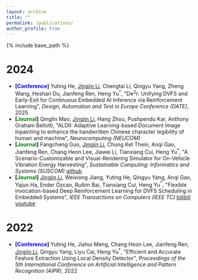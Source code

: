 ```yaml
---
layout: archive
title: ""
permalink: /publications/
author_profile: true
---
```


{% include base_path %}

2024
======
* **[<font color=blue>Conference</font>]** Yuting He, <u>Jingjin Li</u>, Chengtai Li, Qingyu Yang, Zheng Wang, Heshan Du, Jianfeng Ren, Heng Yu$^*$, "De$^2$r: Unifying DVFS and Early-Exit for Continuous Embedded AI Inference via Reinforcement Learning", _Design, Automation and Test in Europe Conference (DATE)_, 2025
* **[<font color=green>Journal</font>]** Qinglin Mao, <u>Jingjin Li</u>, Hang Zhou, Pushpendu Kar, Anthony Graham Bellotti, "ALDII: Adaptive Learning-based Document Image Inpainting to enhance the handwritten Chinese character legibility of human and machine", _Neurocomputing (NEUCOM)_
* **[<font color=green>Journal</font>]** Fangcheng Guo, <u>Jingjin Li</u>, Chung Ket Thein, Anqi Gao, Jianfeng Ren, Chang Heon Lee, Jiawei Li, Tianxiang Cui, Heng Yu$^*$, "A Scenario-Customizable and Visual-Rendering Simulator for On-Vehicle Vibration Energy Harvesting", _Sustainable Computing: Informatics and Systems (SUSCOM)_ [github](https://github.com/Jerry20000730/On-Car-Vibration-Based-Harvester-Simulation/)
* **[<font color=green>Journal</font>]** <u>Jingjin Li</u>, Weixiong Jiang, Yuting He, Qingyu Yang, Anqi Gao, Yajun Ha, Ender Özcan, Ruibin Bai, Tianxiang Cui, Heng Yu$^*$, "Flexible invocation-based Deep Reinforcement Learning for DVFS Scheduling in Embedded Systems", _IEEE Transactions on Computers (IEEE TC)_ [bilibili](https://www.bilibili.com/video/BV1yi4sezEUo/?share_source=copy_web&vd_source=a40b7030c393ec43c24004e26ae37e7d) [youtube](https://youtu.be/80hEzFmlDIE?si=nKAtPtt8kEACN_79)

2022
======
* **[<font color=blue>Conference</font>]** Yuting He, Jiahui Meng, Chang Heon Lee, Jianfeng Ren, <u>Jingjin Li</u>, Qingyu Yang, Liyu Cai, Heng Yu$^*$, "Efficient and Accurate Feature Extraction Using Local Density Detector", _Proceedings of the 5th International Conference on Artificial Intelligence and Pattern Recognition (AIPR)_, 2022

